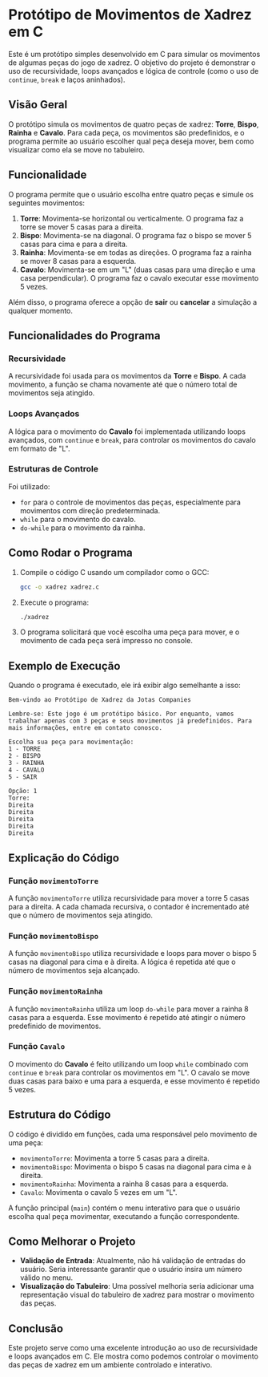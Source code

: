 
# Protótipo de Movimentos de Xadrez em C

Este é um protótipo simples desenvolvido em C para simular os movimentos de algumas peças do jogo de xadrez. O objetivo do projeto é demonstrar o uso de recursividade, loops avançados e lógica de controle (como o uso de `continue`, `break` e laços aninhados).

## Visão Geral

O protótipo simula os movimentos de quatro peças de xadrez: **Torre**, **Bispo**, **Rainha** e **Cavalo**. Para cada peça, os movimentos são predefinidos, e o programa permite ao usuário escolher qual peça deseja mover, bem como visualizar como ela se move no tabuleiro.

## Funcionalidade

O programa permite que o usuário escolha entre quatro peças e simule os seguintes movimentos:

1. **Torre**: Movimenta-se horizontal ou verticalmente. O programa faz a torre se mover 5 casas para a direita.
2. **Bispo**: Movimenta-se na diagonal. O programa faz o bispo se mover 5 casas para cima e para a direita.
3. **Rainha**: Movimenta-se em todas as direções. O programa faz a rainha se mover 8 casas para a esquerda.
4. **Cavalo**: Movimenta-se em um "L" (duas casas para uma direção e uma casa perpendicular). O programa faz o cavalo executar esse movimento 5 vezes.

Além disso, o programa oferece a opção de **sair** ou **cancelar** a simulação a qualquer momento.

## Funcionalidades do Programa

### Recursividade

A recursividade foi usada para os movimentos da **Torre** e **Bispo**. A cada movimento, a função se chama novamente até que o número total de movimentos seja atingido.

### Loops Avançados

A lógica para o movimento do **Cavalo** foi implementada utilizando loops avançados, com `continue` e `break`, para controlar os movimentos do cavalo em formato de "L".

### Estruturas de Controle

Foi utilizado:
- `for` para o controle de movimentos das peças, especialmente para movimentos com direção predeterminada.
- `while` para o movimento do cavalo.
- `do-while` para o movimento da rainha.

## Como Rodar o Programa

1. Compile o código C usando um compilador como o GCC:
   ```bash
   gcc -o xadrez xadrez.c
   ```

2. Execute o programa:
   ```bash
   ./xadrez
   ```

3. O programa solicitará que você escolha uma peça para mover, e o movimento de cada peça será impresso no console.

## Exemplo de Execução

Quando o programa é executado, ele irá exibir algo semelhante a isso:

```
Bem-vindo ao Protótipo de Xadrez da Jotas Companies

Lembre-se: Este jogo é um protótipo básico. Por enquanto, vamos trabalhar apenas com 3 peças e seus movimentos já predefinidos. Para mais informações, entre em contato conosco.

Escolha sua peça para movimentação: 
1 - TORRE
2 - BISPO
3 - RAINHA
4 - CAVALO
5 - SAIR

Opção: 1
Torre:
Direita
Direita
Direita
Direita
Direita
```

## Explicação do Código

### Função `movimentoTorre`

A função `movimentoTorre` utiliza recursividade para mover a torre 5 casas para a direita. A cada chamada recursiva, o contador é incrementado até que o número de movimentos seja atingido.

### Função `movimentoBispo`

A função `movimentoBispo` utiliza recursividade e loops para mover o bispo 5 casas na diagonal para cima e à direita. A lógica é repetida até que o número de movimentos seja alcançado.

### Função `movimentoRainha`

A função `movimentoRainha` utiliza um loop `do-while` para mover a rainha 8 casas para a esquerda. Esse movimento é repetido até atingir o número predefinido de movimentos.

### Função `Cavalo`

O movimento do **Cavalo** é feito utilizando um loop `while` combinado com `continue` e `break` para controlar os movimentos em "L". O cavalo se move duas casas para baixo e uma para a esquerda, e esse movimento é repetido 5 vezes.

## Estrutura do Código

O código é dividido em funções, cada uma responsável pelo movimento de uma peça:
- `movimentoTorre`: Movimenta a torre 5 casas para a direita.
- `movimentoBispo`: Movimenta o bispo 5 casas na diagonal para cima e à direita.
- `movimentoRainha`: Movimenta a rainha 8 casas para a esquerda.
- `Cavalo`: Movimenta o cavalo 5 vezes em um "L".

A função principal (`main`) contém o menu interativo para que o usuário escolha qual peça movimentar, executando a função correspondente.

## Como Melhorar o Projeto

- **Validação de Entrada**: Atualmente, não há validação de entradas do usuário. Seria interessante garantir que o usuário insira um número válido no menu.
- **Visualização do Tabuleiro**: Uma possível melhoria seria adicionar uma representação visual do tabuleiro de xadrez para mostrar o movimento das peças.

## Conclusão

Este projeto serve como uma excelente introdução ao uso de recursividade e loops avançados em C. Ele mostra como podemos controlar o movimento das peças de xadrez em um ambiente controlado e interativo.

 
